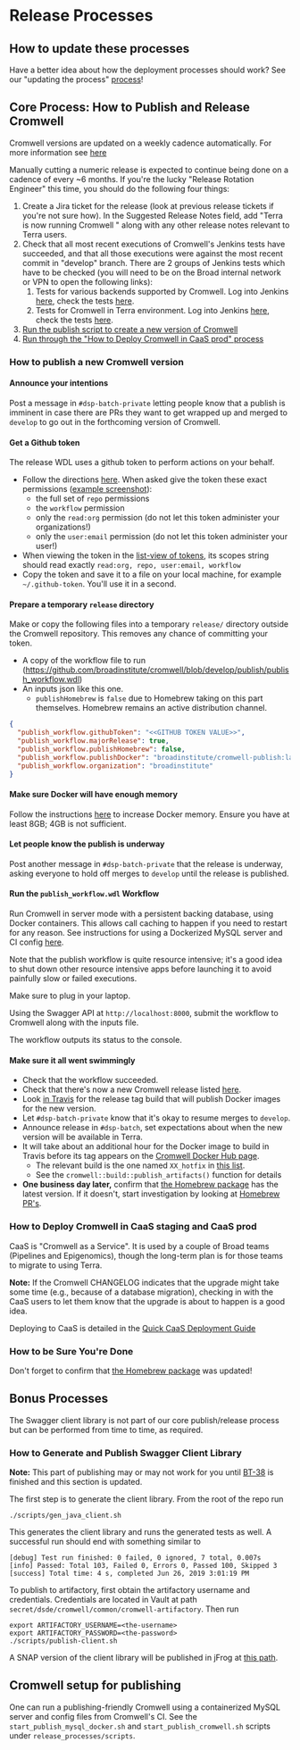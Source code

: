 # Release Processes

## How to update these processes

Have a better idea about how the deployment processes should work?
See our "updating the process" [process](../README.MD)!

## Core Process: How to Publish and Release Cromwell

Cromwell versions are updated on a weekly cadence automatically. For more information see [here](https://support.terra.bio/hc/en-us/articles/9512163608731-Faster-Cromwell-updates-in-Terra-)

Manually cutting a numeric release is expected to continue being done on a cadence of every ~6 months. If you're the lucky "Release Rotation Engineer" this time, you should do the following four things:

1. Create a Jira ticket for the release (look at previous release tickets if you're not sure how). In the Suggested
Release Notes field, add "Terra is now running Cromwell <version>" along with any other release notes relevant to Terra
users.
1. Check that all most recent executions of Cromwell's Jenkins tests have succeeded, and that all those executions were
against the most recent commit in "develop" branch. There are 2 groups of Jenkins tests which have to be checked (you
will need to be on the Broad internal network or VPN to open the following links):
    1. Tests for various backends supported by Cromwell. Log into Jenkins [here](https://fc-jenkins.dsp-techops.broadinstitute.org), check the tests [here](https://fc-jenkins.dsp-techops.broadinstitute.org/job/cromwell-cron-parent/).
    1. Tests for Cromwell in Terra environment. Log into Jenkins [here](https://fc-jenkins.dsp-techops.broadinstitute.org), check the tests [here](https://fc-jenkins.dsp-techops.broadinstitute.org/view/Batch/).
1. [Run the publish script to create a new version of Cromwell](#how-to-publish-a-new-cromwell-version)
1. [Run through the "How to Deploy Cromwell in CaaS prod" process](#how-to-deploy-cromwell-in-caas-staging-and-caas-prod)

### How to publish a new Cromwell version

#### Announce your intentions

Post a message in `#dsp-batch-private` letting people know that a publish is imminent in case there are PRs they want to get
wrapped up and merged to `develop` to go out in the forthcoming version of Cromwell.

#### Get a Github token

The release WDL uses a github token to perform actions on your behalf.
* Follow the directions [here](https://help.github.com/en/github/authenticating-to-github/creating-a-personal-access-token-for-the-command-line).
  When asked give the token these exact permissions ([example screenshot](github_token_scopes.png)):
  * the full set of `repo` permissions
  * the `workflow` permission
  * only the `read:org` permission (do not let this token administer your organizations!)
  * only the `user:email` permission (do not let this token administer your user!)
* When viewing the token in the [list-view of tokens](https://github.com/settings/tokens), its scopes string should read exactly `read:org, repo, user:email, workflow`
* Copy the token and save it to a file on your local machine, for example `~/.github-token`. You'll use it in a second.

#### Prepare a temporary `release` directory

Make or copy the following files into a temporary `release/` directory outside the Cromwell repository. This removes any chance of committing your token.

* A copy of the workflow file to run (https://github.com/broadinstitute/cromwell/blob/develop/publish/publish_workflow.wdl)
* An inputs json like this one.
  * `publishHomebrew` is `false` due to Homebrew taking on this part themselves. Homebrew remains an active distribution channel.

```json
{
  "publish_workflow.githubToken": "<<GITHUB TOKEN VALUE>>",
  "publish_workflow.majorRelease": true,
  "publish_workflow.publishHomebrew": false,
  "publish_workflow.publishDocker": "broadinstitute/cromwell-publish:latest",
  "publish_workflow.organization": "broadinstitute"
}
```

#### Make sure Docker will have enough memory

Follow the instructions [here](https://docs.docker.com/docker-for-mac/#resources) to increase Docker memory.
Ensure you have at least 8GB; 4GB is not sufficient.

#### Let people know the publish is underway

Post another message in `#dsp-batch-private` that the release is underway, asking everyone to hold off merges to `develop` until
the release is published.

#### Run the `publish_workflow.wdl` Workflow

Run Cromwell in server mode with a persistent backing database, using Docker containers. This allows call caching to happen if you need to restart for any reason.
See instructions for using a Dockerized MySQL server and CI config [here](#cromwell-setup-for-publishing).

Note that the publish workflow is quite resource intensive; it's a good idea to shut down other resource intensive apps before launching it to avoid painfully slow or failed executions.

Make sure to plug in your laptop.

Using the Swagger API at `http://localhost:8000`, submit the workflow to Cromwell along with the inputs file.

The workflow outputs its status to the console.

#### Make sure it all went swimmingly

* Check that the workflow succeeded.
* Check that there's now a new Cromwell release listed [here](https://github.com/broadinstitute/cromwell/releases).
* Look [in Travis](https://app.travis-ci.com/github/broadinstitute/cromwell/branches) for the release tag build that will publish Docker images for the new version.
* Let `#dsp-batch-private` know that it's okay to resume merges to `develop`.
* Announce release in `#dsp-batch`, set expectations about when the new version will be available in Terra.
* It will take about an additional hour for the Docker image to build in Travis before its tag appears on the [Cromwell Docker Hub page](https://hub.docker.com/r/broadinstitute/cromwell/tags).
    * The relevant build is the one named `XX_hotfix` in [this list](https://app.travis-ci.com/github/broadinstitute/cromwell/builds).
    * See the `cromwell::build::publish_artifacts()` function for details
* **One business day later,** confirm that [the Homebrew package](https://formulae.brew.sh/formula/cromwell) has the latest version. If it doesn't, start investigation by looking at [Homebrew PR's](https://github.com/Homebrew/homebrew-core/pulls?q=is%3Apr+cromwell).

### How to Deploy Cromwell in CaaS staging and CaaS prod

CaaS is "Cromwell as a Service". It is used by a couple of Broad teams (Pipelines and Epigenomics), though the long-term plan is for those teams to migrate to using Terra.

**Note:** If the Cromwell CHANGELOG indicates that the upgrade might take some time (e.g., because of a database migration), checking in with the CaaS users
to let them know that the upgrade is about to happen is a good idea.

Deploying to CaaS is detailed in the [Quick CaaS Deployment Guide](https://docs.google.com/document/d/1s0YC-oohJ7o-OGcgnH_-YBtIEKmLIPTRpG36yvWxUpE)

### How to be Sure You're Done

Don't forget to confirm that [the Homebrew package](https://formulae.brew.sh/formula/cromwell) was updated!

## Bonus Processes

The Swagger client library is not part of our core publish/release process but can be performed from time to time, as required.

### How to Generate and Publish Swagger Client Library

**Note:** This part of publishing may or may not work for you until
[BT-38](https://broadworkbench.atlassian.net/browse/BT-38) is finished and this section is updated.

The first step is to generate the client library.  From the root of the repo run

```
./scripts/gen_java_client.sh
```

This generates the client library and runs the generated tests as well.  A successful run should end with something similar to

```
[debug] Test run finished: 0 failed, 0 ignored, 7 total, 0.007s
[info] Passed: Total 103, Failed 0, Errors 0, Passed 100, Skipped 3
[success] Total time: 4 s, completed Jun 26, 2019 3:01:19 PM
```

To publish to artifactory, first obtain the artifactory username and credentials. Credentials are located in Vault at path `secret/dsde/cromwell/common/cromwell-artifactory`. Then run

```
export ARTIFACTORY_USERNAME=<the-username>
export ARTIFACTORY_PASSWORD=<the-password>
./scripts/publish-client.sh
```

A SNAP version of the client library will be published in jFrog at [this path](https://broadinstitute.jfrog.io/ui/repos/tree/General/libs-release-local/org/broadinstitute/cromwell).

## Cromwell setup for publishing

One can run a publishing-friendly Cromwell using a containerized MySQL server and config files
from Cromwell's CI. See the `start_publish_mysql_docker.sh` and `start_publish_cromwell.sh`
scripts under `release_processes/scripts`.
